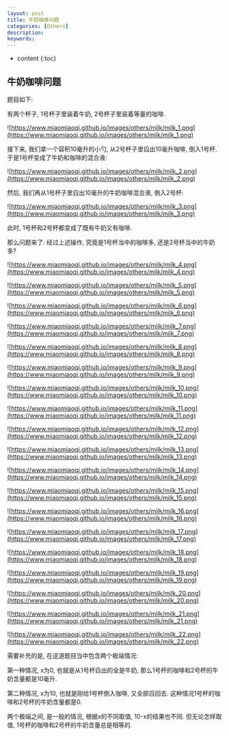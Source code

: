 ```yaml
---
layout: post
title: 牛奶咖啡问题
categories: [Others]
description: 
keywords: 
---
```



* content
{:toc}




## 牛奶咖啡问题

题目如下: 

有两个杯子, 1号杯子里装着牛奶, 2号杯子里装着等量的咖啡. 

![https://www.miaomiaoqi.github.io/images/others/milk/milk_1.png](https://www.miaomiaoqi.github.io/images/others/milk/milk_1.png)

接下来, 我们拿一个容积10毫升的小勺, 从2号杯子里舀出10毫升咖啡, 倒入1号杯. 于是1号杯变成了牛奶和咖啡的混合液: 

![https://www.miaomiaoqi.github.io/images/others/milk/milk_2.png](https://www.miaomiaoqi.github.io/images/others/milk/milk_2.png)

然后, 我们再从1号杯子里舀出10毫升的牛奶咖啡混合液, 倒入2号杯: 

![https://www.miaomiaoqi.github.io/images/others/milk/milk_3.png](https://www.miaomiaoqi.github.io/images/others/milk/milk_3.png)

此时, 1号杯和2号杯都变成了既有牛奶又有咖啡. 

那么问题来了: 经过上述操作, 究竟是1号杯当中的咖啡多, 还是2号杯当中的牛奶多? 

![https://www.miaomiaoqi.github.io/images/others/milk/milk_4.png](https://www.miaomiaoqi.github.io/images/others/milk/milk_4.png)

![https://www.miaomiaoqi.github.io/images/others/milk/milk_5.png](https://www.miaomiaoqi.github.io/images/others/milk/milk_5.png)

![https://www.miaomiaoqi.github.io/images/others/milk/milk_6.png](https://www.miaomiaoqi.github.io/images/others/milk/milk_6.png)

![https://www.miaomiaoqi.github.io/images/others/milk/milk_7.png](https://www.miaomiaoqi.github.io/images/others/milk/milk_7.png)

![https://www.miaomiaoqi.github.io/images/others/milk/milk_8.png](https://www.miaomiaoqi.github.io/images/others/milk/milk_8.png)

![https://www.miaomiaoqi.github.io/images/others/milk/milk_9.png](https://www.miaomiaoqi.github.io/images/others/milk/milk_9.png)

![https://www.miaomiaoqi.github.io/images/others/milk/milk_10.png](https://www.miaomiaoqi.github.io/images/others/milk/milk_10.png)

![https://www.miaomiaoqi.github.io/images/others/milk/milk_11.png](https://www.miaomiaoqi.github.io/images/others/milk/milk_11.png)

![https://www.miaomiaoqi.github.io/images/others/milk/milk_12.png](https://www.miaomiaoqi.github.io/images/others/milk/milk_12.png)

![https://www.miaomiaoqi.github.io/images/others/milk/milk_13.png](https://www.miaomiaoqi.github.io/images/others/milk/milk_13.png)

![https://www.miaomiaoqi.github.io/images/others/milk/milk_14.png](https://www.miaomiaoqi.github.io/images/others/milk/milk_14.png)

![https://www.miaomiaoqi.github.io/images/others/milk/milk_15.png](https://www.miaomiaoqi.github.io/images/others/milk/milk_15.png)

![https://www.miaomiaoqi.github.io/images/others/milk/milk_16.png](https://www.miaomiaoqi.github.io/images/others/milk/milk_16.png)

![https://www.miaomiaoqi.github.io/images/others/milk/milk_17.png](https://www.miaomiaoqi.github.io/images/others/milk/milk_17.png)

![https://www.miaomiaoqi.github.io/images/others/milk/milk_18.png](https://www.miaomiaoqi.github.io/images/others/milk/milk_18.png)

![https://www.miaomiaoqi.github.io/images/others/milk/milk_19.png](https://www.miaomiaoqi.github.io/images/others/milk/milk_19.png)

![https://www.miaomiaoqi.github.io/images/others/milk/milk_20.png](https://www.miaomiaoqi.github.io/images/others/milk/milk_20.png)

![https://www.miaomiaoqi.github.io/images/others/milk/milk_21.png](https://www.miaomiaoqi.github.io/images/others/milk/milk_21.png)

![https://www.miaomiaoqi.github.io/images/others/milk/milk_22.png](https://www.miaomiaoqi.github.io/images/others/milk/milk_22.png)

需要补充的是, 在这道题目当中包含两个极端情况: 

第一种情况, x为0, 也就是从1号杯舀出的全是牛奶, 那么1号杯的咖啡和2号杯的牛奶含量都是10毫升. 

第二种情况, x为10, 也就是刚给1号杯倒入咖啡, 又全部舀回去. 这种情况1号杯的咖啡和2号杯的牛奶含量都是0. 

两个极端之间, 是一般的情况, 根据x的不同取值, 10-x的结果也不同. 但无论怎样取值, 1号杯的咖啡和2号杯的牛奶含量总是相等的. 